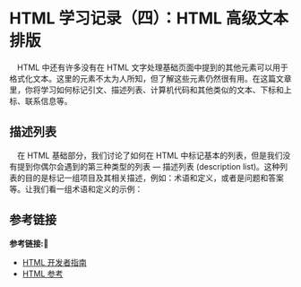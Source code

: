 # HTML 学习记录（四）：HTML 高级文本排版

&emsp;HTML 中还有许多没有在 HTML 文字处理基础页面中提到的其他元素可以用于格式化文本。这里的元素不太为人所知，但了解这些元素仍然很有用。在这篇文章里，你将学习如何标记引文、描述列表、计算机代码和其他类似的文本、下标和上标、联系信息等。

## 描述列表

&emsp;在 HTML 基础部分，我们讨论了如何在 HTML 中标记基本的列表，但是我们没有提到你偶尔会遇到的第三种类型的列表 — 描述列表 (description list)。这种列表的目的是标记一组项目及其相关描述，例如：术语和定义，或者是问题和答案等。让我们看一组术语和定义的示例：






















































## 参考链接
**参考链接:🔗**
+ [HTML 开发者指南](https://developer.mozilla.org/zh-CN/docs/Learn/HTML)
+ [HTML 参考](https://developer.mozilla.org/zh-CN/docs/Web/HTML/Reference)
